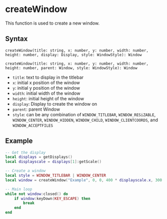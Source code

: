 # createWindow

This function is used to create a new window.

## Syntax

`createWindow(title: string, x: number, y: number, width: number, height: number, display: Display, style: WindowStyle): Window`

`createWindow(title: string, x: number, y: number, width: number, height: number, parent: Window, style: WindowStyle): Window`

- `title`: text to display in the titlebar
- `x`: initial x position of the window
- `y`: initial y position of the window
- `width`: initial width of the window
- `height`: initial height of the window
- `display`: Display to create the window on
- `parent`: parent Window
- `style`: can be any combination of `WINDOW_TITLEBAR`, `WINDOW_RESiZABLE`, `WINDOW_CENTER`, `WINDOW_HIDDEN`, `WINDOW_CHILD`, `WINDOW_CLIENTCOORDS`, and `WINDOW_ACCEPTFILES`

## Example

```lua
-- Get the display
local displays = getDisplays()
local displayscale = displays[1]:getScale()

-- Create a window
local style = WINDOW_TITLEBAR | WINDOW_CENTER
local window = createWindow("Example", 0, 0, 400 * displayscale.x, 300 * displayscale.y, displays[1], style)

-- Main loop
while not window:closed() do
    if window:keyDown(KEY_ESCAPE) then
        break
    end
end
```